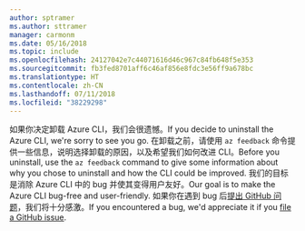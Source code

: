 ```yaml
---
author: sptramer
ms.author: sttramer
manager: carmonm
ms.date: 05/16/2018
ms.topic: include
ms.openlocfilehash: 24127042e7c44071616d46c967c84fb648f5e353
ms.sourcegitcommit: fb3fed8701aff6c46af856e8fdc3e56ff9a678bc
ms.translationtype: HT
ms.contentlocale: zh-CN
ms.lasthandoff: 07/11/2018
ms.locfileid: "38229298"
---
```

<span data-ttu-id="7b930-101">如果你决定卸载 Azure CLI，我们会很遗憾。</span><span class="sxs-lookup"><span data-stu-id="7b930-101">If you decide to uninstall the Azure CLI, we're sorry to see you go.</span></span> <span data-ttu-id="7b930-102">在卸载之前，请使用 `az feedback` 命令提供一些信息，说明选择卸载的原因，以及希望我们如何改进 CLI。</span><span class="sxs-lookup"><span data-stu-id="7b930-102">Before you uninstall, use the `az feedback` command to give some information about why you chose to uninstall and how the CLI could be improved.</span></span> <span data-ttu-id="7b930-103">我们的目标是消除 Azure CLI 中的 bug 并使其变得用户友好。</span><span class="sxs-lookup"><span data-stu-id="7b930-103">Our goal is to make the Azure CLI bug-free and user-friendly.</span></span> <span data-ttu-id="7b930-104">如果你在遇到 bug 后[提出 GitHub 问题](https://github.com/Azure/azure-cli/issues)，我们将十分感激。</span><span class="sxs-lookup"><span data-stu-id="7b930-104">If you encountered a bug, we'd appreciate it if you [file a GitHub issue](https://github.com/Azure/azure-cli/issues).</span></span>

